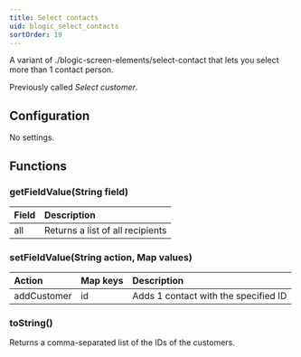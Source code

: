 ```yaml
---
title: Select contacts
uid: blogic_select_contacts
sortOrder: 19
---
```


A variant of ./blogic-screen-elements/select-contact that lets you select more than 1 contact person.

Previously called *Select customer*.

## Configuration

No settings.

## Functions

### getFieldValue(String field)

| Field | Description                      |
|:------|:---------------------------------|
| all   | Returns a list of all recipients |

### setFieldValue(String action, Map values)

| Action      | Map keys | Description                          |
|:----------- |:---------|:-------------------------------------|
| addCustomer | id       | Adds 1 contact with the specified ID |

### toString()

Returns a comma-separated list of the IDs of the customers.
